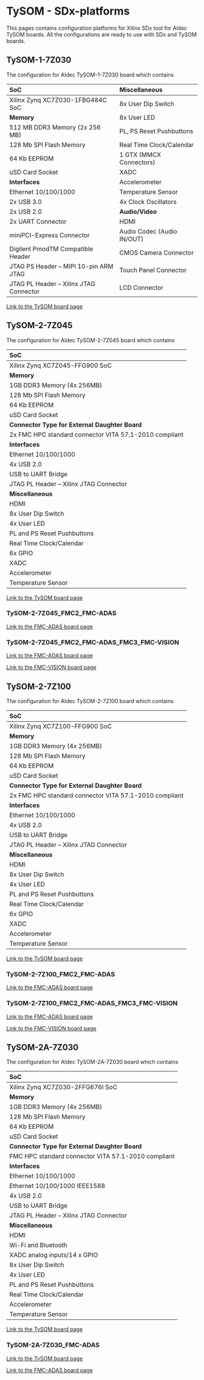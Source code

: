 # TySOM - SDx-platforms

This pages contains configuration platforms for Xilinx SDx tool for Aldec TySOM boards. All the configurations are ready to use with SDx and TySOM boards.

## TySOM-1-7Z030

The configuration for Aldec TySOM-1-7Z030 board which contains

SoC   |Miscellaneous
:--------|:-----------
Xilinx Zynq XC7Z030-1FBG484C SoC      |8x User Dip Switch
__Memory__| 8x User LED
512 MB DDR3 Memory (2x 256 MB) | PL, PS Reset Pushbuttons
128 Mb SPI Flash Memory | Real Time Clock/Calendar
64 Kb EEPROM |1 GTX (MMCX Connectors)
uSD Card Socket | XADC
**Interfaces** | Accelerometer
Ethernet 10/100/1000 |Temperature Sensor
2x USB 3.0 |4x Clock Oscillators
2x USB 2.0 | **Audio/Video**
2x UART Connector | HDMI
miniPCI-Express Connector | Audio Codec (Audio IN/OUT)
Digilent PmodTM Compatible Header |CMOS Camera Connector
JTAG PS Header – MIPI 10-pin ARM JTAG |Touch Panel Connector
JTAG PL Header – Xilinx JTAG Connector |LCD Connector

[Link to the TySOM board page](https://www.aldec.com/en/products/emulation/tysom_boards/zynq_7000/tysom_1)

## TySOM-2-7Z045

The configuration for Aldec TySOM-2-7Z045 board which contains

SoC |
:-------- |
Xilinx Zynq XC7Z045-FFG900 SoC |
**Memory** |
1GB DDR3 Memory (4x 256MB) |
128 Mb SPI Flash Memory |
64 Kb EEPROM |
uSD Card Socket |
**Connector Type for External Daughter Board** |
2x FMC HPC standard connector VITA 57.1-2010 compliant |
**Interfaces** |
Ethernet 10/100/1000 |
4x USB 2.0 |
USB to UART Bridge |
JTAG PL Header – Xilinx JTAG Connector |
**Miscellaneous** |
HDMI |
8x User Dip Switch |
4x User LED |
PL and PS Reset Pushbuttons |
Real Time Clock/Calendar |
6x GPIO |
XADC |
Accelerometer |
Temperature Sensor |

[Link to the TySOM board page](https://www.aldec.com/en/products/emulation/tysom_boards/zynq_7000/tysom_2)

### TySOM-2-7Z045_FMC2_FMC-ADAS

[Link to the FMC-ADAS board page](https://www.aldec.com/en/products/emulation/daughter_cards/fmc_daughter/fmc_adas)

### TySOM-2-7Z045_FMC2_FMC-ADAS_FMC3_FMC-VISION

[Link to the FMC-ADAS board page](https://www.aldec.com/en/products/emulation/daughter_cards/fmc_daughter/fmc_adas)

[Link to the FMC-VISION board page](https://www.aldec.com/en/products/emulation/daughter_cards/fmc_daughter/fmc_vision)

## TySOM-2-7Z100

The configuration for Aldec TySOM-2-7Z100 board which contains

SoC |
:-------- |
Xilinx Zynq XC7Z100-FFG900 SoC |
**Memory** |
1GB DDR3 Memory (4x 256MB) |
128 Mb SPI Flash Memory |
64 Kb EEPROM |
uSD Card Socket |
**Connector Type for External Daughter Board** |
2x FMC HPC standard connector VITA 57.1-2010 compliant |
**Interfaces** |
Ethernet 10/100/1000 |
4x USB 2.0 |
USB to UART Bridge |
JTAG PL Header – Xilinx JTAG Connector |
**Miscellaneous** |
HDMI |
8x User Dip Switch |
4x User LED |
PL and PS Reset Pushbuttons |
Real Time Clock/Calendar |
6x GPIO |
XADC |
Accelerometer |
Temperature Sensor |

[Link to the TySOM board page](https://www.aldec.com/en/products/emulation/tysom_boards/zynq_7000/tysom_2)

### TySOM-2-7Z100_FMC2_FMC-ADAS

[Link to the FMC-ADAS board page](https://www.aldec.com/en/products/emulation/daughter_cards/fmc_daughter/fmc_adas)

### TySOM-2-7Z100_FMC2_FMC-ADAS_FMC3_FMC-VISION

[Link to the FMC-ADAS board page](https://www.aldec.com/en/products/emulation/daughter_cards/fmc_daughter/fmc_adas)

[Link to the FMC-VISION board page](https://www.aldec.com/en/products/emulation/daughter_cards/fmc_daughter/fmc_vision)

## TySOM-2A-7Z030

The configuration for Aldec TySOM-2A-7Z030 board which contains

SoC |
:-------- |
Xilinx Zynq XC7Z030-2FFG676I SoC |
**Memory** |
1GB DDR3 Memory (4x 256MB) |
128 Mb SPI Flash Memory |
64 Kb EEPROM |
uSD Card Socket |
**Connector Type for External Daughter Board** |
FMC HPC standard connector VITA 57.1-2010 compliant |
**Interfaces** |
Ethernet 10/100/1000 |
Ethernet 10/100/1000 IEEE1588 |
4x USB 2.0 |
USB to UART Bridge |
JTAG PL Header – Xilinx JTAG Connector |
**Miscellaneous** |
HDMI |
Wi-Fi and Bluetooth |
XADC analog inputs/14 x GPIO |
8x User Dip Switch |
4x User LED |
PL and PS Reset Pushbuttons |
Real Time Clock/Calendar |
Accelerometer |
Temperature Sensor |

[Link to the TySOM board page](https://www.aldec.com/en/products/emulation/tysom_boards/zynq_7000/tysom_2a)

### TySOM-2A-7Z030_FMC-ADAS

[Link to the TySOM board page](https://www.aldec.com/en/products/emulation/tysom_boards/zynq_7000/tysom_2a)

[Link to the FMC-ADAS board page](https://www.aldec.com/en/products/emulation/daughter_cards/fmc_daughter/fmc_adas)
